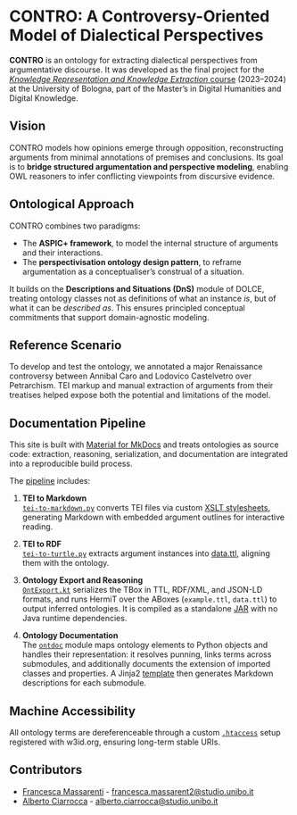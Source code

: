 # CONTRO: A Controversy-Oriented Model of Dialectical Perspectives

**CONTRO** is an ontology for extracting dialectical perspectives from argumentative discourse. It was developed as the final project for the [*Knowledge Representation and Knowledge Extraction* course](https://www.unibo.it/en/study/course-units-transferable-skills-moocs/course-unit-catalogue/course-unit/2023/490896) (2023–2024) at the University of Bologna, part of the Master’s in Digital Humanities and Digital Knowledge.

## Vision

CONTRO models how opinions emerge through opposition, reconstructing arguments from minimal annotations of premises and conclusions. Its goal is to **bridge structured argumentation and perspective modeling**, enabling OWL reasoners to infer conflicting viewpoints from discursive evidence.

## Ontological Approach

CONTRO combines two paradigms:

- The **ASPIC+ framework**, to model the internal structure of arguments and their interactions.
- The **perspectivisation ontology design pattern**, to reframe argumentation as a conceptualiser’s construal of a situation.

It builds on the **Descriptions and Situations (DnS)** module of DOLCE, treating ontology classes not as definitions of what an instance *is*, but of what it can be *described as*. This ensures principled conceptual commitments that support domain-agnostic modeling.

## Reference Scenario

To develop and test the ontology, we annotated a major Renaissance controversy between Annibal Caro and Lodovico Castelvetro over Petrarchism. TEI markup and manual extraction of arguments from their treatises helped expose both the potential and limitations of the model.

## Documentation Pipeline

This site is built with [Material for MkDocs](https://squidfunk.github.io/mkdocs-material/) and treats ontologies as source code: extraction, reasoning, serialization, and documentation are integrated into a reproducible build process.

The [pipeline](scripts/hook.py) includes:

1. **TEI to Markdown**  
   [`tei-to-markdown.py`](scripts/tei-to-markdown.py) converts TEI files via custom [XSLT stylesheets](tei/stylesheets/tei-to-markdown/), generating Markdown with embedded argument outlines for interactive reading.

2. **TEI to RDF**  
   [`tei-to-turtle.py`](scripts/tei-to-turtle.py) extracts argument instances into [data.ttl](docs/ont/data.ttl), aligning them with the ontology.

3. **Ontology Export and Reasoning**  
   [`OntExport.kt`](tools/ontexport/app/src/main/kotlin/OntExport.kt) serializes the TBox in TTL, RDF/XML, and JSON-LD formats, and runs HermiT over the ABoxes (`example.ttl`, `data.ttl`) to output inferred ontologies. It is compiled as a standalone [JAR](tools/ontexport/app/build/libs/ontexport.jar) with no Java runtime dependencies.

4. **Ontology Documentation**  
   The [`ontdoc`](scripts/ontdoc/) module maps ontology elements to Python objects and handles their representation: it resolves punning, links terms across submodules, and additionally documents the extension of imported classes and properties. A Jinja2 [template](templates/doc-template.md) then generates Markdown descriptions for each submodule.

## Machine Accessibility

All ontology terms are dereferenceable through a custom [`.htaccess`](https://github.com/cccontro/w3id.org/blob/master/contro/.htaccess) setup registered with w3id.org, ensuring long-term stable URIs.

## Contributors

- [Francesca Massarenti](https://github.com/frammenti) - francesca.massarent2@studio.unibo.it
- [Alberto Ciarrocca](https://github.com/vattelalberto) - alberto.ciarrocca@studio.unibo.it
